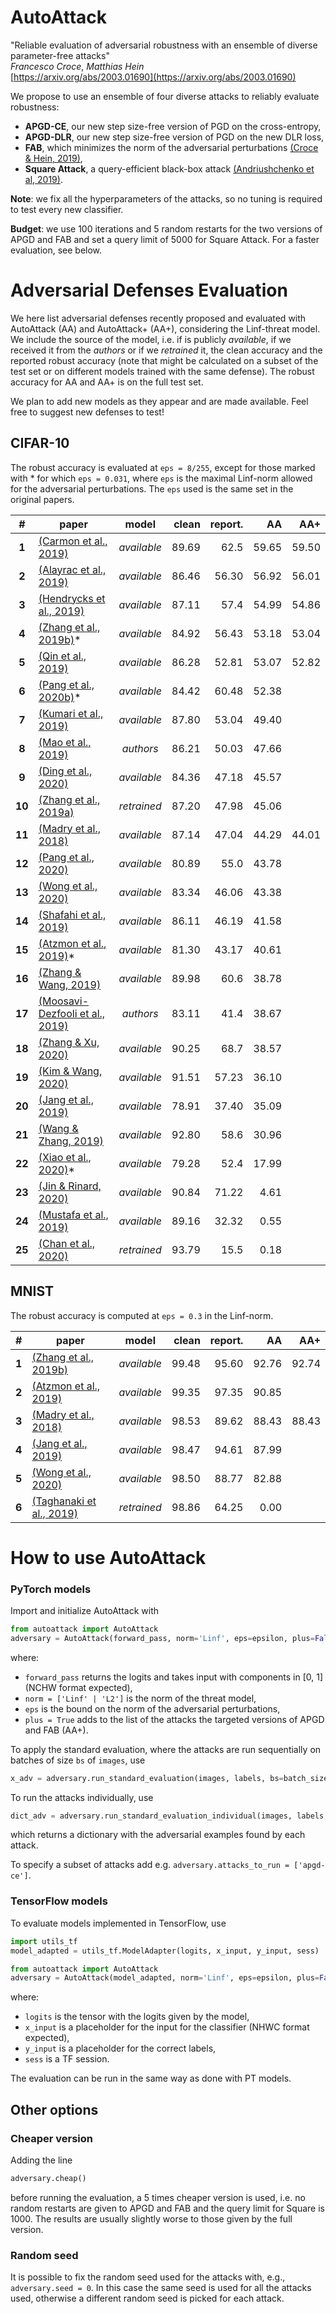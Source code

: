 # AutoAttack

"Reliable evaluation of adversarial robustness with an ensemble of diverse parameter-free attacks"\
*Francesco Croce*, *Matthias Hein*\
[https://arxiv.org/abs/2003.01690](https://arxiv.org/abs/2003.01690)

We propose to use an ensemble of four diverse attacks to reliably evaluate robustness:
+ **APGD-CE**, our new step size-free version of PGD on the cross-entropy,
+ **APGD-DLR**, our new step size-free version of PGD on the new DLR loss,
+ **FAB**, which minimizes the norm of the adversarial perturbations [(Croce & Hein, 2019)](https://arxiv.org/abs/1907.02044),
+ **Square Attack**, a query-efficient black-box attack [(Andriushchenko et al, 2019)](https://arxiv.org/abs/1912.00049).

**Note**: we fix all the hyperparameters of the attacks, so no tuning is required to test every new classifier.

**Budget**: we use 100 iterations and 5 random restarts for the two versions of APGD and FAB and set a query limit of 5000 for Square Attack. For a faster evaluation, see below.

# Adversarial Defenses Evaluation
We here list adversarial defenses recently proposed and evaluated with AutoAttack (AA) and AutoAttack+ (AA+), considering the Linf-threat model.
We include the source of the model, i.e. if is publicly *available*, if we received it from the *authors* or if we *retrained* it, the clean accuracy and the reported robust accuracy (note that might be calculated on a subset of the test set or on different models trained with the same defense). The robust accuracy for AA and AA+ is on the full test set.

We plan to add new models as they appear and are made available. Feel free to suggest new defenses to test!

## CIFAR-10
The robust accuracy is evaluated at `eps = 8/255`, except for those marked with * for which `eps = 0.031`, where `eps` is the maximal Linf-norm allowed for the adversarial perturbations. The `eps` used is the same set in the original papers.

|#    |paper           |model     |clean         |report. |AA  |AA+|
|:---:|---|:---:|---:|---:|---:|---:|
|**1**| [(Carmon et al., 2019)](https://arxiv.org/abs/1905.13736)| *available*| 89.69| 62.5| 59.65| 59.50|
|**2**| [(Alayrac et al., 2019)](https://arxiv.org/abs/1905.13725)| *available*| 86.46| 56.30| 56.92| 56.01|
|**3**| [(Hendrycks et al., 2019)](https://arxiv.org/abs/1901.09960)| *available*| 87.11| 57.4| 54.99| 54.86|
|**4**| [(Zhang et al., 2019b)](https://arxiv.org/abs/1901.08573)\*| *available*| 84.92| 56.43| 53.18| 53.04| [53.01](https://github.com/yaodongyu/TRADES)
|**5**| [(Qin et al., 2019)](https://arxiv.org/abs/1907.02610v2)| *available*| 86.28| 52.81| 53.07| 52.82| 52.76<sup>(a)</sup>
|**6**| [(Pang et al., 2020b)](https://arxiv.org/abs/2002.08619)\*| *available*| 84.42| 60.48| 52.38| |
|**7**| [(Kumari et al., 2019)](https://arxiv.org/abs/1905.05186)| *available*| 87.80| 53.04| 49.40| |
|**8**| [(Mao et al., 2019)](http://papers.nips.cc/paper/8339-metric-learning-for-adversarial-robustness)| *authors*| 86.21| 50.03| 47.66| |
|**9**| [(Ding et al., 2020)](https://openreview.net/forum?id=HkeryxBtPB)| *available*| 84.36| 47.18| 45.57| |
|**10**| [(Zhang et al., 2019a)](https://arxiv.org/abs/1905.00877)| *retrained*| 87.20| 47.98| 45.06| |
|**11**| [(Madry et al., 2018)](https://arxiv.org/abs/1706.06083)| *available*| 87.14| 47.04| 44.29| 44.01| [43.99](https://github.com/MadryLab/cifar10_challenge)
|**12**| [(Pang et al., 2020)](https://arxiv.org/abs/1905.10626)| *available*| 80.89| 55.0| 43.78| |
|**13**| [(Wong et al., 2020)](https://arxiv.org/abs/2001.03994)| *available*| 83.34| 46.06| 43.38| |
|**14**| [(Shafahi et al., 2019)](https://arxiv.org/abs/1904.12843)| *available*| 86.11| 46.19| 41.58| |
|**15**| [(Atzmon et al., 2019)](https://arxiv.org/abs/1905.11911)\*| *available*| 81.30| 43.17| 40.61| |
|**16**| [(Zhang & Wang, 2019)](http://papers.nips.cc/paper/8459-defense-against-adversarial-attacks-using-feature-scattering-based-adversarial-training)| *available*| 89.98| 60.6| 38.78| |
|**17**| [(Moosavi-Dezfooli et al., 2019)](http://openaccess.thecvf.com/content_CVPR_2019/html/Moosavi-Dezfooli_Robustness_via_Curvature_Regularization_and_Vice_Versa_CVPR_2019_paper)| *authors*| 83.11| 41.4| 38.67| |
|**18**| [(Zhang & Xu, 2020)](https://openreview.net/forum?id=Syejj0NYvr&noteId=Syejj0NYvr)| *available*| 90.25| 68.7| 38.57| |
|**19**| [(Kim & Wang, 2020)](https://openreview.net/forum?id=rJlf_RVKwr)| *available*| 91.51| 57.23| 36.10| |
|**20**| [(Jang et al., 2019)](http://openaccess.thecvf.com/content_ICCV_2019/html/Jang_Adversarial_Defense_via_Learning_to_Generate_Diverse_Attacks_ICCV_2019_paper.html)| *available*| 78.91| 37.40| 35.09| |
|**21**| [(Wang & Zhang, 2019)](http://openaccess.thecvf.com/content_ICCV_2019/html/Wang_Bilateral_Adversarial_Training_Towards_Fast_Training_of_More_Robust_Models_ICCV_2019_paper.html)| *available*| 92.80| 58.6| 30.96| |
|**22**| [(Xiao et al., 2020)](https://arxiv.org/abs/1905.10510)\*| *available*| 79.28| 52.4| 17.99| |
|**23**| [(Jin & Rinard, 2020)](https://arxiv.org/abs/2003.04286)| *available*| 90.84| 71.22| 4.61| |
|**24**| [(Mustafa et al., 2019)](https://arxiv.org/abs/1904.00887)| *available*| 89.16| 32.32| 0.55| |
|**25**| [(Chan et al., 2020)](https://arxiv.org/abs/1912.10185)| *retrained*| 93.79| 15.5| 0.18| |

## MNIST
The robust accuracy is computed at `eps = 0.3` in the Linf-norm.

|#    |paper           |model     |clean         |report. |AA  |AA+|
|:---:|---|:---:|---:|---:|---:|---:|
|**1**| [(Zhang et al., 2019b)](https://arxiv.org/abs/1901.08573)| *available*| 99.48| 95.60| 92.76| 92.74| [92.58](https://github.com/yaodongyu/TRADES)
|**2**| [(Atzmon et al., 2019)](https://arxiv.org/abs/1905.11911)| *available*| 99.35| 97.35| 90.85| |
|**3**| [(Madry et al., 2018)](https://arxiv.org/abs/1706.06083)| *available*| 98.53| 89.62| 88.43| 88.43| [88.06](https://github.com/MadryLab/mnist_challenge)
|**4**| [(Jang et al., 2019)](http://openaccess.thecvf.com/content_ICCV_2019/html/Jang_Adversarial_Defense_via_Learning_to_Generate_Diverse_Attacks_ICCV_2019_paper.html)| *available*| 98.47| 94.61| 87.99| |
|**5**| [(Wong et al., 2020)](https://arxiv.org/abs/2001.03994)| *available*| 98.50| 88.77| 82.88| |
|**6**| [(Taghanaki et al., 2019)](http://openaccess.thecvf.com/content_CVPR_2019/html/Taghanaki_A_Kernelized_Manifold_Mapping_to_Diminish_the_Effect_of_Adversarial_CVPR_2019_paper.html)| *retrained*| 98.86| 64.25| 0.00| |

# How to use AutoAttack

### PyTorch models
Import and initialize AutoAttack with

```python
from autoattack import AutoAttack
adversary = AutoAttack(forward_pass, norm='Linf', eps=epsilon, plus=False)
```

where:
+ `forward_pass` returns the logits and takes input with components in [0, 1] (NCHW format expected),
+ `norm = ['Linf' | 'L2']` is the norm of the threat model,
+ `eps` is the bound on the norm of the adversarial perturbations,
+ `plus = True` adds to the list of the attacks the targeted versions of APGD and FAB (AA+).

To apply the standard evaluation, where the attacks are run sequentially on batches of size `bs` of `images`, use

```python
x_adv = adversary.run_standard_evaluation(images, labels, bs=batch_size)
```

To run the attacks individually, use

```python
dict_adv = adversary.run_standard_evaluation_individual(images, labels, bs=batch_size)
```

which returns a dictionary with the adversarial examples found by each attack.

To specify a subset of attacks add e.g. `adversary.attacks_to_run = ['apgd-ce']`.

### TensorFlow models
To evaluate models implemented in TensorFlow, use

```python
import utils_tf
model_adapted = utils_tf.ModelAdapter(logits, x_input, y_input, sess)

from autoattack import AutoAttack
adversary = AutoAttack(model_adapted, norm='Linf', eps=epsilon, plus=False, is_tf_model=True)
```

where:
+ `logits` is the tensor with the logits given by the model,
+ `x_input` is a placeholder for the input for the classifier (NHWC format expected),
+ `y_input` is a placeholder for the correct labels,
+ `sess` is a TF session.

The evaluation can be run in the same way as done with PT models.

## Other options
### Cheaper version
Adding the line
```python
adversary.cheap()
```
before running the evaluation, a 5 times cheaper version is used, i.e. no random restarts are given to APGD and FAB and the query limit for Square is 1000. The results are usually slightly worse to those given by the full version.

### Random seed
It is possible to fix the random seed used for the attacks with, e.g., `adversary.seed = 0`. In this case the same seed is used for all the attacks used, otherwise a different random seed is picked for each attack.
